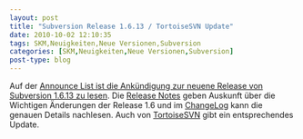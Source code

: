 ```yaml
---
layout: post
title: "Subversion Release 1.6.13 / TortoiseSVN Update"
date: 2010-10-02 12:10:35
tags: SKM,Neuigkeiten,Neue Versionen,Subversion
categories: [SKM,Neuigkeiten,Neue Versionen,Subversion]
post-type: blog
---
```

Auf der [Announce List ist die Ankündigung zur neuene Release von Subversion 1.6.13 zu lesen](http://mail-archives.apache.org/mod_mbox/subversion-announce/201010.mbox/%3cAANLkTiny+hj_XJvagrBS8jLOgRGL2p7LRoyOovZxJx8s@mail.gmail.com%3e). 
Die [Release Notes](http://subversion.apache.org/docs/release-notes/1.6.html) geben Auskunft über die Wichtigen Änderungen der Release 1.6 und im 
[ChangeLog](http://svn.apache.org/repos/asf/subversion/tags/1.6.13/CHANGES) kann die genauen Details nachlesen. 
Auch von [TortoiseSVN](http://svn.haxx.se/tsvn/archive-2010-10/0004.shtml) gibt ein entsprechendes Update.
